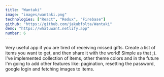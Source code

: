 ```yaml
---
title: "Wantaki"
image: "images/wantaki.png"
technologies: ["React", "Redux", "Firebase"]
github: "https://github.com/jakubfolta/Wantaki"
demo: "https://whatuwant.netlify.app"
number: 6
---
```

Very useful app if you are tired of receiving missed gifts. Create a list of items you want to get, and then share it with the world! Simple as that ;). I've implemented collection of items, other theme colors and in the future I'm going to add other features like: pagination, resetting the password, google login and fetching images to items.